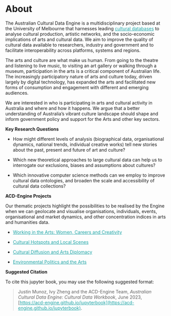 
# About
The Australian Cultural Data Engine is a multidisciplinary project based at the University of Melbourne that harnesses leading [cultural databases](https://www.acd-engine.org/partners) to analyse cultural production, artistic networks, and the socio-economic implications of arts and cultural data. We aim to improve the quality of cultural data available to researchers, industry and government and to facilitate interoperability across platforms, systems and regions. 

The arts and culture are what make us human. From going to the theatre and listening to live music, to visiting an art gallery or walking through a museum, participation in the arts is a critical component of Australian life. The increasingly participatory nature of arts and culture today, driven largely by digital technology, has expanded the arts and facilitated new forms of consumption and engagement with different and emerging audiences. 

We are interested in who is participating in arts and cultural activity in Australia and where and how it happens. We argue that a better understanding of Australia’s vibrant culture landscape should shape and inform government policy and support for the Arts and other key sectors. 

**Key Research Questions**

- How might different levels of analysis (biographical data, organisational dynamics, national trends, individual creative works) tell new stories about the past, present and future of art and culture? 

- Which new theoretical approaches to large cultural data can help us to interrogate our exclusions, biases and assumptions about cultures? 

- Which innovative computer science methods can we employ to improve cultural data ontologies, and broaden the scale and accessibility of cultural data collections? 

**ACD-Engine Projects**

Our thematic projects highlight the possibilities to be realised by the Engine when we can geolocate and visualise organisations, individuals, events, organisational and market dynamics, and other concentration indices in arts and humanities data.

- [Working in the Arts: Women, Careers and Creativity](https://www.acd-engine.org/projects/working-in-the-arts)

- [Cultural Hotspots and Local Scenes](https://www.acd-engine.org/projects/cultural-hotspots-and-local-scenes)

- [Cultural Diffusion and Arts Diplomacy](https://www.acd-engine.org/projects/cultural-diffusion-and-arts-diplomacy)

- [Environmental Politics and the Arts](https://www.acd-engine.org/projects/environmental-politics-and-the-arts)


**Suggested Citation**

To cite this jupyter book, you may use the following suggested format:

> Justin Munoz, Ivy Zheng and the ACD-Engine Team, *Australian Cultural Data Engine: Cultural Data Workbook*, June 2023, [https://acd-engine.github.io/jupyterbook](https://acd-engine.github.io/jupyterbook).


<style>
  a {
    color: #1ea5a6 !important;
  }
</style>